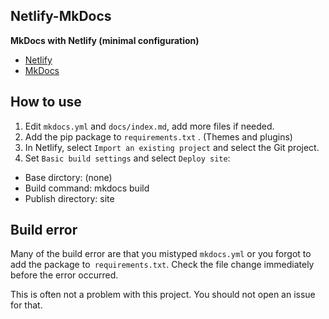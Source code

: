 ## Netlify-MkDocs

**MkDocs with Netlify (minimal configuration)**

- [Netlify](https://www.netlify.com/)
- [MkDocs](https://www.mkdocs.org/)

## How to use

1. Edit `mkdocs.yml` and `docs/index.md`, add more files if needed.
2. Add the pip package to `requirements.txt` . (Themes and plugins)
3. In Netlify, select `Import an existing project` and select the Git project.
4. Set `Basic build settings` and select `Deploy site`:

- Base dirctory: (none)
- Build command: mkdocs build
- Publish directory: site

## Build error

Many of the build error are that you mistyped `mkdocs.yml`
or you forgot to add the package to` requirements.txt`.
Check the file change immediately before the error occurred.

This is often not a problem with this project.
You should not open an issue for that.
